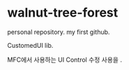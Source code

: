 # walnut-tree-forest
personal repository. my first github.

CustomedUI lib.

MFC에서 사용하는 UI Control 수정 사용을 .
